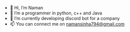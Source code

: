 - 👋 Hi, I’m Naman 
- 👀 I’m a programmer in python, c++ and Java
- 🌱 I’m currently developing discord bot for a company
- 📫 You can connect me on namansinha794@gmail.com

<!---
Naman794/Naman794 is a ✨ special ✨ repository because its `README.md` (this file) appears on your GitHub profile.
You can click the Preview link to take a look at your changes.
--->
